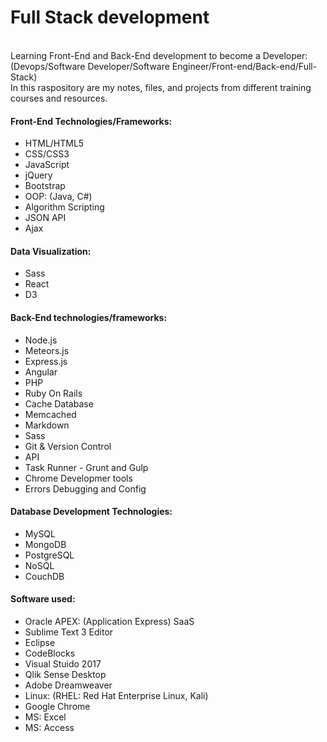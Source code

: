 <h1>Full Stack development</h1>
<p><br>Learning Front-End and Back-End development to become a Developer: (Devops/Software Developer/Software Engineer/Front-end/Back-end/Full-Stack) 
<br>In this raspository are my notes, files, and projects from different training courses and resources.</p>

<h4>Front-End Technologies/Frameworks:</h4>
<ul><li>HTML/HTML5</li>
<li>CSS/CSS3</li>
<li>JavaScript</li>
<li>jQuery</li>
<li>Bootstrap</li>
<li>OOP: (Java, C#)</li>
<li>Algorithm Scripting</li>
<li>JSON API</li>
<li>Ajax</li>
</ul>
 
<h4>Data Visualization:</h4>
<ul><li>Sass</li>
<li>React</li>
<li>D3</li></ul>
 
<h4>Back-End technologies/frameworks:</h4>
<ul><li>Node.js</li>
<li>Meteors.js</li>
<li>Express.js</li>
<li>Angular</li>
<li>PHP</li>
<li>Ruby On Rails</li>
<li>Cache Database</li>
<li>Memcached</li>
<li>Markdown</li>
<li>Sass</li>
<li>Git & Version Control</li>
<li>API</li>
<li>Task Runner - Grunt and Gulp</li>
<li>Chrome Developmer tools</li>
<li>Errors Debugging and Config</li></ul>
  
<h4>Database Development Technologies:</h4>
<ul><li>MySQL</li>
<li>MongoDB</li>
<li>PostgreSQL</li>
<li>NoSQL</li>
<li>CouchDB</li></ul>
  
<h4>Software used:</h4>
<ul><li>Oracle APEX: (Application Express) SaaS</li>
<li>Sublime Text 3 Editor</li>
<li>Eclipse</li>
<li>CodeBlocks</li>
<li>Visual Stuido 2017</li>
<li>Qlik Sense Desktop</li>
<li>Adobe Dreamweaver</li>
<li>Linux: (RHEL: Red Hat Enterprise Linux, Kali)</li>
<li>Google Chrome</li>
<li>MS: Excel</li>
<li>MS: Access</li>
</ul>
  
  
